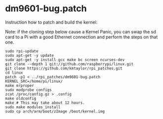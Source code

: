 # dm9601-bug.patch
Instruction how to patch and build the kernel:

Note: if the cloning step below cause a Kernel Panic, you can swap the sd card to a Pi with a good Ethernet connection and perform the steps on that one.

```
sudo rpi-update
sudo apt-get -y update
sudo apt-get -y install gcc make bc screen ncurses-dev
git clone --depth 1 git://github.com/raspberrypi/linux.git
git clone https://github.com/kmtaylor/rpi_patches.git
cd linux
patch -p1 < ../rpi_patches/dm9601-bug.patch
KERNEL_SRC=/home/pi/linux/
make mrproper
sudo modprobe configs
zcat /proc/config.gz > .config
make oldconfig
make # This may take about 12 hours.
sudo make modules_install
sudo cp arch/arm/boot/zImage /boot/kernel.img
```
